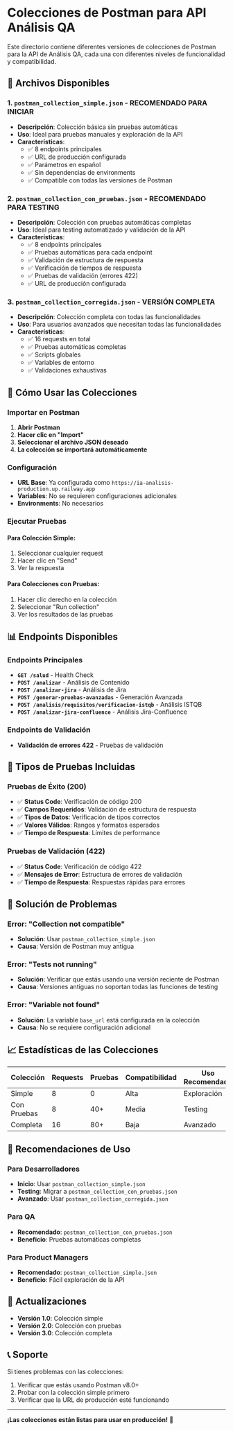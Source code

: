 # Colecciones de Postman para API Análisis QA

Este directorio contiene diferentes versiones de colecciones de Postman para la API de Análisis QA, cada una con diferentes niveles de funcionalidad y compatibilidad.

## 📁 Archivos Disponibles

### 1. `postman_collection_simple.json` - **RECOMENDADO PARA INICIAR**
- **Descripción**: Colección básica sin pruebas automáticas
- **Uso**: Ideal para pruebas manuales y exploración de la API
- **Características**:
  - ✅ 8 endpoints principales
  - ✅ URL de producción configurada
  - ✅ Parámetros en español
  - ✅ Sin dependencias de environments
  - ✅ Compatible con todas las versiones de Postman

### 2. `postman_collection_con_pruebas.json` - **RECOMENDADO PARA TESTING**
- **Descripción**: Colección con pruebas automáticas completas
- **Uso**: Ideal para testing automatizado y validación de la API
- **Características**:
  - ✅ 8 endpoints principales
  - ✅ Pruebas automáticas para cada endpoint
  - ✅ Validación de estructura de respuesta
  - ✅ Verificación de tiempos de respuesta
  - ✅ Pruebas de validación (errores 422)
  - ✅ URL de producción configurada

### 3. `postman_collection_corregida.json` - **VERSIÓN COMPLETA**
- **Descripción**: Colección completa con todas las funcionalidades
- **Uso**: Para usuarios avanzados que necesitan todas las funcionalidades
- **Características**:
  - ✅ 16 requests en total
  - ✅ Pruebas automáticas completas
  - ✅ Scripts globales
  - ✅ Variables de entorno
  - ✅ Validaciones exhaustivas

## 🚀 Cómo Usar las Colecciones

### Importar en Postman

1. **Abrir Postman**
2. **Hacer clic en "Import"**
3. **Seleccionar el archivo JSON deseado**
4. **La colección se importará automáticamente**

### Configuración

- **URL Base**: Ya configurada como `https://ia-analisis-production.up.railway.app`
- **Variables**: No se requieren configuraciones adicionales
- **Environments**: No necesarios

### Ejecutar Pruebas

#### Para Colección Simple:
1. Seleccionar cualquier request
2. Hacer clic en "Send"
3. Ver la respuesta

#### Para Colecciones con Pruebas:
1. Hacer clic derecho en la colección
2. Seleccionar "Run collection"
3. Ver los resultados de las pruebas

## 📊 Endpoints Disponibles

### Endpoints Principales
- **`GET /salud`** - Health Check
- **`POST /analizar`** - Análisis de Contenido
- **`POST /analizar-jira`** - Análisis de Jira
- **`POST /generar-pruebas-avanzadas`** - Generación Avanzada
- **`POST /analisis/requisitos/verificacion-istqb`** - Análisis ISTQB
- **`POST /analizar-jira-confluence`** - Análisis Jira-Confluence

### Endpoints de Validación
- **Validación de errores 422** - Pruebas de validación

## 🧪 Tipos de Pruebas Incluidas

### Pruebas de Éxito (200)
- ✅ **Status Code**: Verificación de código 200
- ✅ **Campos Requeridos**: Validación de estructura de respuesta
- ✅ **Tipos de Datos**: Verificación de tipos correctos
- ✅ **Valores Válidos**: Rangos y formatos esperados
- ✅ **Tiempo de Respuesta**: Límites de performance

### Pruebas de Validación (422)
- ✅ **Status Code**: Verificación de código 422
- ✅ **Mensajes de Error**: Estructura de errores de validación
- ✅ **Tiempo de Respuesta**: Respuestas rápidas para errores

## 🔧 Solución de Problemas

### Error: "Collection not compatible"
- **Solución**: Usar `postman_collection_simple.json`
- **Causa**: Versión de Postman muy antigua

### Error: "Tests not running"
- **Solución**: Verificar que estás usando una versión reciente de Postman
- **Causa**: Versiones antiguas no soportan todas las funciones de testing

### Error: "Variable not found"
- **Solución**: La variable `base_url` está configurada en la colección
- **Causa**: No se requiere configuración adicional

## 📈 Estadísticas de las Colecciones

| Colección | Requests | Pruebas | Compatibilidad | Uso Recomendado |
|-----------|----------|---------|----------------|-----------------|
| Simple | 8 | 0 | Alta | Exploración |
| Con Pruebas | 8 | 40+ | Media | Testing |
| Completa | 16 | 80+ | Baja | Avanzado |

## 🎯 Recomendaciones de Uso

### Para Desarrolladores
- **Inicio**: Usar `postman_collection_simple.json`
- **Testing**: Migrar a `postman_collection_con_pruebas.json`
- **Avanzado**: Usar `postman_collection_corregida.json`

### Para QA
- **Recomendado**: `postman_collection_con_pruebas.json`
- **Beneficio**: Pruebas automáticas completas

### Para Product Managers
- **Recomendado**: `postman_collection_simple.json`
- **Beneficio**: Fácil exploración de la API

## 🔄 Actualizaciones

- **Versión 1.0**: Colección simple
- **Versión 2.0**: Colección con pruebas
- **Versión 3.0**: Colección completa

## 📞 Soporte

Si tienes problemas con las colecciones:
1. Verificar que estás usando Postman v8.0+
2. Probar con la colección simple primero
3. Verificar que la URL de producción esté funcionando

---

**¡Las colecciones están listas para usar en producción!** 🚀
